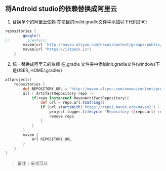 ## 将Android studio的依赖替换成阿里云
1. 替换单个的阿里云依赖
在项目的build.gradle文件中添加以下代码即可:
```gradle
repositories {
        google()
//        jcenter()
        maven{url 'http://maven.aliyun.com/nexus/content/groups/public/'}
        maven{url "https://jitpack.io"}
    }
```

2. 统一替换成阿里云的依赖
在.gradle 文件夹中添加init.gradle文件(windows下是USER_HOME/.gradle/)
```gradle
allprojects{
    repositories {
        def REPOSITORY_URL = 'http://maven.aliyun.com/nexus/content/groups/public/'
        all { ArtifactRepository repo ->
            if(repo instanceof MavenArtifactRepository){
                def url = repo.url.toString()
                if (url.startsWith('https://repo1.maven.org/maven2') || url.startsWith('https://jcenter.bintray.com/')) {
                    project.logger.lifecycle "Repository ${repo.url} replaced by $REPOSITORY_URL."
                    remove repo
                }
            }
        }
        maven {
            url REPOSITORY_URL
        }
    }
}
```

>备注：亲试可以
